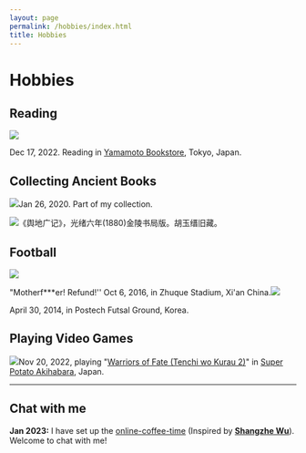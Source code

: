 ```yaml
---
layout: page
permalink: /hobbies/index.html
title: Hobbies
---
```


# Hobbies

## Reading

![](../images/IMG_6163.JPG)

Dec 17, 2022. Reading in [Yamamoto Bookstore](https://www.kosho.or.jp/abouts/?id=12010830), Tokyo, Japan.

## Collecting Ancient Books

![](../images/2020-01-26-home.jpg)Jan 26, 2020. Part of my collection. 

![](../images/IMG_6160.jpg)《舆地广记》，光绪六年(1880)金陵书局版。胡玉缙旧藏。

## Football

![](../images/2016-10-06-Xian.jpg)

"Motherf***er! Refund!'' Oct 6, 2016, in Zhuque Stadium, Xi'an China.![](../images/2014-04-30-APCTP.jpg) 

April 30, 2014, in Postech Futsal Ground, Korea.

## Playing Video Games

![](../images/IMG_5986.JPG)Nov 20, 2022, playing "[Warriors of Fate (Tenchi wo Kurau 2)](https://en.wikipedia.org/wiki/Warriors_of_Fate)" in [Super Potato Akihabara](https://www.superpotato.com/shop/akihabara/), Japan.

---

## Chat with me

**Jan 2023:** I have set up the [online-coffee-time](https://calendly.com/lancecai/meet-with-lance) (Inspired by **[Shangzhe Wu](https://elliottwu.com/)**). Welcome to chat with me!

<!-- Calendly inline widget begin -->

<div class="calendly-inline-widget" data-url="https://calendly.com/lancecai/meet-with-lance" style="min-width:320px;height:630px;"></div>
<script type="text/javascript" src="https://assets.calendly.com/assets/external/widget.js" async></script>
<!-- Calendly inline widget end -->
